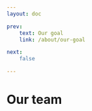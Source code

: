 ```yaml
---
layout: doc

prev:
    text: Our goal
    link: /about/our-goal

next:
    false

---
```


# Our team
